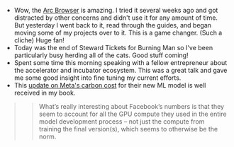 * Wow, the [Arc Browser](https://thebrowser.company/) is amazing. I tried it several weeks ago and got distracted by other concerns and didn't use it for any amount of time. But yesterday I went back to it, read through the guides, and began moving some of my projects over to it. This is a game changer. (Such a cliche) Huge fan!
* Today was the end of Steward Tickets for Burning Man so I've been particularly busy herding all of the cats. Good stuff coming!
* Spent some time this morning speaking with a fellow entrepreneur about the accelerator and incubator ecosystem. This was a great talk and gave me some good insight into fine tuning my current efforts.
* This [update on Meta's carbon cost](https://kaspergroesludvigsen.medium.com/facebook-disclose-the-carbon-footprint-of-their-new-llama-models-9629a3c5c28b) for their new ML model is well received in my book.

>> What’s really interesting about Facebook’s numbers is that they seem to account for all the GPU compute they used in the entire model development process – not just the compute from training the final version(s), which seems to otherwise be the norm.
